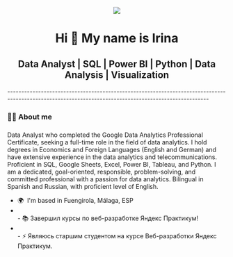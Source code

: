 
<p align="center">
 <img src="https://github.com/user-attachments/assets/3b7928de-45dc-4682-b3b1-db8becb59991"/>
</p>




<h1 align="center">Hi 👋 My name is Irina</h1>


<h2 align="center">Data Analyst | SQL | Power BI | Python | Data Analysis | Visualization</h2>
------------------------------------------------------------------------------------------------------------------------------------------------------

###

<h3 align="left">👩‍💻  About me</h3>

###
Data Analyst who completed the Google Data Analytics Professional Certificate, seeking a full-time role in the field of data analytics. I hold degrees in Economics and Foreign Languages (English and German) and have extensive experience in the data analytics and telecommunications. Proficient in SQL, Google Sheets, Excel, Power BI, Tableau, and Python. I am a dedicated, goal-oriented, responsible, problem-solving, and committed professional with a passion for data analytics. Bilingual in Spanish and Russian, with proficient level of English.

*   🌍  I'm based in Fuengirola, Málaga, ESP
*   <br>- 📚 Завершил курсы по веб-разработке Яндекс Практикум!
*   <br>- ⚡ Являюсь старшим студентом на курсе Веб-разработки Яндекс Практикум.</p>
